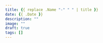```yaml
---
title: {{ replace .Name "-" " " | title }}
date: {{ .Date }}
description: ""
image: ""
draft: true
tags: []
---
```

